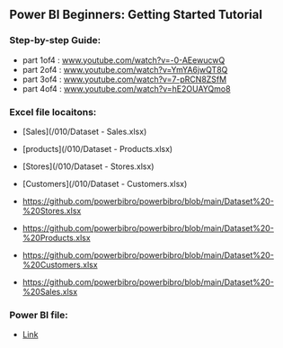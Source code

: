 ## Power BI Beginners: Getting Started Tutorial

### Step-by-step Guide:

- part 1of4 : www.youtube.com/watch?v=-0-AEewucwQ
- part 2of4 : www.youtube.com/watch?v=YmYA6jwQT8Q
- part 3of4 : www.youtube.com/watch?v=7-pRCN8ZSfM
- part 4of4 : www.youtube.com/watch?v=hE2OUAYQmo8

### Excel file locaitons:

- [Sales](/010/Dataset - Sales.xlsx)
- [products](/010/Dataset - Products.xlsx)
- [Stores](/010/Dataset - Stores.xlsx)
- [Customers](/010/Dataset - Customers.xlsx)

- https://github.com/powerbibro/powerbibro/blob/main/Dataset%20-%20Stores.xlsx
- https://github.com/powerbibro/powerbibro/blob/main/Dataset%20-%20Products.xlsx
- https://github.com/powerbibro/powerbibro/blob/main/Dataset%20-%20Customers.xlsx
- https://github.com/powerbibro/powerbibro/blob/main/Dataset%20-%20Sales.xlsx

### Power BI file:

- [Link](/010/010.pbix)
